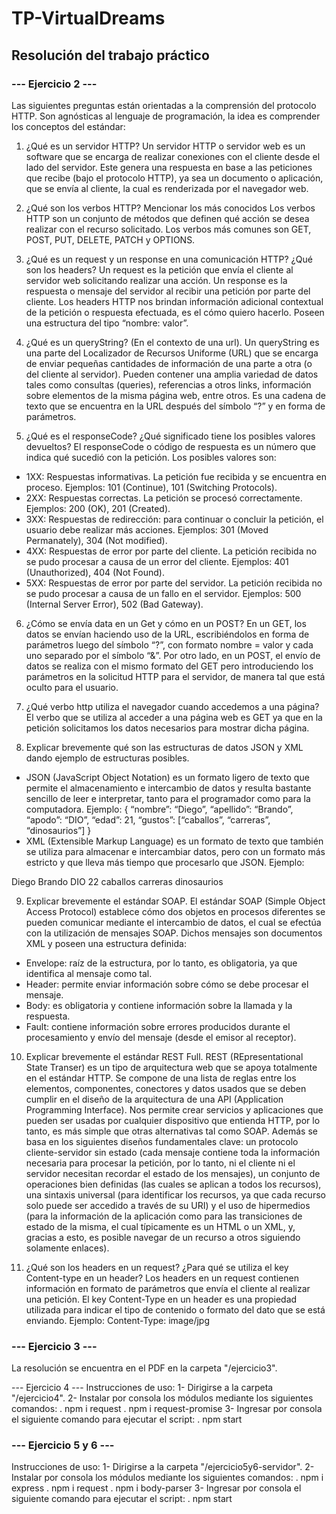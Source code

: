 # TP-VirtualDreams
## Resolución del trabajo práctico
### --- Ejercicio 2 ---
Las siguientes preguntas están orientadas a la comprensión del protocolo HTTP. Son agnósticas al lenguaje de programación, la idea es comprender los conceptos del estándar:
1.	¿Qué es un servidor HTTP? 
Un servidor HTTP o servidor web es un software que se encarga de realizar conexiones con el cliente desde el lado del servidor. Este genera una respuesta en base a las peticiones que recibe (bajo el protocolo HTTP), ya sea un documento o aplicación, que se envía al cliente, la cual es renderizada por el navegador web.

2.	¿Qué son los verbos HTTP? Mencionar los más conocidos
Los verbos HTTP son un conjunto de métodos que definen qué acción se desea realizar con el recurso solicitado. Los verbos más comunes son GET, POST, PUT, DELETE, PATCH y OPTIONS.

3.	¿Qué es un request y un response en una comunicación HTTP? ¿Qué son los headers? 
Un request es la petición que envía el cliente al servidor web solicitando realizar una acción.
Un response es la respuesta o mensaje del servidor al recibir una petición por parte del cliente.
Los headers HTTP nos brindan información adicional contextual de la petición o respuesta efectuada, es el cómo quiero hacerlo. Poseen una estructura del tipo “nombre: valor”.

4.	¿Qué es un queryString? (En el contexto de una url).
Un queryString es una parte del Localizador de Recursos Uniforme (URL) que se encarga de enviar pequeñas cantidades de información de una parte a otra (o del cliente al servidor). Pueden contener una amplia variedad de datos tales como consultas (queries), referencias a otros links, información sobre elementos de la misma página web, entre otros. Es una cadena de texto que se encuentra en la URL después del símbolo “?” y en forma de parámetros.

5.	¿Qué es el responseCode? ¿Qué significado tiene los posibles valores devueltos?
El responseCode o código de respuesta es un número que indica qué sucedió con la petición.
Los posibles valores son:
-	1XX: Respuestas informativas. La petición fue recibida y se encuentra en proceso. Ejemplos: 101 (Continue), 101 (Switching Protocols).
-	2XX: Respuestas correctas. La petición se procesó correctamente. Ejemplos: 200 (OK), 201 (Created).
-	3XX: Respuestas de redirección: para continuar o concluir la petición, el usuario debe realizar más acciones. Ejemplos: 301 (Moved Permanately), 304 (Not modified).
-	4XX: Respuestas de error por parte del cliente. La petición recibida no se pudo procesar a causa de un error del cliente. Ejemplos: 401 (Unauthorized), 404 (Not Found).
-	5XX: Respuestas de error por parte del servidor. La petición recibida no se pudo procesar a causa de un fallo en el servidor. Ejemplos: 500 (Internal Server Error), 502 (Bad Gateway).

6.	¿Cómo se envía data en un Get y cómo en un POST? 
En un GET, los datos se envían haciendo uso de la URL, escribiéndolos en forma de parámetros luego del símbolo “?”, con formato nombre = valor y cada uno separado por el símbolo “&”.
Por otro lado, en un POST, el envío de datos se realiza con el mismo formato del GET pero introduciendo los parámetros en la solicitud HTTP para el servidor, de manera tal que está oculto para el usuario.

7.	¿Qué verbo http utiliza el navegador cuando accedemos a una página?
El verbo que se utiliza al acceder a una página web es GET ya que en la petición solicitamos los datos necesarios para mostrar dicha página.

8.	Explicar brevemente qué son las estructuras de datos JSON y XML dando ejemplo de estructuras posibles.
-	JSON (JavaScript Object Notation) es un formato ligero de texto que permite el almacenamiento e intercambio de datos y resulta bastante sencillo de leer e interpretar, tanto para el programador como para la computadora. Ejemplo:
{
		“nombre”: “Diego”,
		“apellido”: “Brando”,
		“apodo”: “DIO”,
		“edad”: 21,
		“gustos”: [“caballos”, “carreras”, “dinosaurios”]
}
-	XML (Extensible Markup Language) es un formato de texto que también se utiliza para almacenar e intercambiar datos, pero con un formato más estricto y que lleva más tiempo que procesarlo que JSON. Ejemplo: 
<persona>
	<nombre>Diego</nombre>
	<apellido>Brando</apellido>
	<apodo>DIO</apodo>
	<edad>22</edad>
	<gustos>
		<gusto>caballos<gusto>
		<gusto>carreras<gusto>
<gusto>dinosaurios<gusto>
</gustos>
</persona>

9.	Explicar brevemente el estándar SOAP.
El estándar SOAP (Simple Object Access Protocol) establece cómo dos objetos en procesos diferentes se pueden comunicar mediante el intercambio de datos, el cual se efectúa con la utilización de mensajes SOAP. Dichos mensajes son documentos XML y poseen una estructura definida:
-	Envelope: raíz de la estructura, por lo tanto, es obligatoria, ya que identifica al mensaje como tal.
-	Header: permite enviar información sobre cómo se debe procesar el mensaje.
-	Body: es obligatoria y contiene información sobre la llamada y la respuesta.
-	Fault: contiene información sobre errores producidos durante el procesamiento y envío del mensaje (desde el emisor al receptor).

10.	Explicar brevemente el estándar REST Full.
REST (REpresentational State Transer) es un tipo de arquitectura web que se apoya totalmente en el estándar HTTP. Se compone de una lista de reglas entre los elementos, componentes, conectores y datos usados que se deben cumplir en el diseño de la arquitectura de una API (Application Programming Interface). Nos permite crear servicios y aplicaciones que pueden ser usadas por cualquier dispositivo que entienda HTTP, por lo tanto, es más simple que otras alternativas tal como SOAP. Además se basa en los siguientes diseños fundamentales clave: un protocolo cliente-servidor sin estado (cada mensaje contiene toda la información necesaria para procesar la petición, por lo tanto, ni el cliente ni el servidor necesitan recordar el estado de los mensajes), un conjunto de operaciones bien definidas (las cuales se aplican a todos los recursos), una sintaxis universal (para identificar los recursos, ya que cada recurso solo puede ser accedido a través de su URI) y el uso de hipermedios (para la información de la aplicación como para las transiciones de estado de la misma, el cual típicamente es un HTML o un XML, y, gracias a esto, es posible navegar de un recurso a otros siguiendo solamente enlaces).

11.	¿Qué son los headers en un request? ¿Para qué se utiliza el key Content-type en un header?
Los headers en un request contienen información en formato de parámetros que envía el cliente al realizar una petición.
El key Content-Type en un header es una propiedad utilizada para indicar el tipo de contenido o formato del dato que se está enviando. Ejemplo: 
Content-Type: image/jpg

### --- Ejercicio 3 ---
La resolución se encuentra en el PDF en la carpeta "/ejercicio3".

--- Ejercicio 4 ---
Instrucciones de uso:
1- Dirigirse a la carpeta "/ejercicio4".
2- Instalar por consola los módulos mediante los siguientes comandos:
. npm i request
. npm i request-promise
3- Ingresar por consola el siguiente comando para ejecutar el script:
. npm start

### --- Ejercicio 5 y 6 ---
Instrucciones de uso:
1- Dirigirse a la carpeta "/ejercicio5y6-servidor".
2- Instalar por consola los módulos mediante los siguientes comandos:
. npm i express
. npm i request
. npm i body-parser
3- Ingresar por consola el siguiente comando para ejecutar el script:
. npm start
